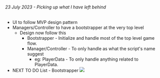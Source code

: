 ###### 23 July 2023 - Picking up what I have left behind
- UI to follow MVP design pattern
- Managers/Controller to have a bootstrapper at the very top level
  - Design now follow this
    - Bootstrapper - Initialize and handle most of the top level game flow.
    - Manager/Controller - To only handle as what the script's name suggest
      - eg: PlayerData - To only handle anything related to PlayerData.
- NEXT TO DO List - Bootstrapper
![](https://github.com/natashamyra/Racing-Multiplayer/DevLogs/GIFS/2023/20230723_log1.gif)